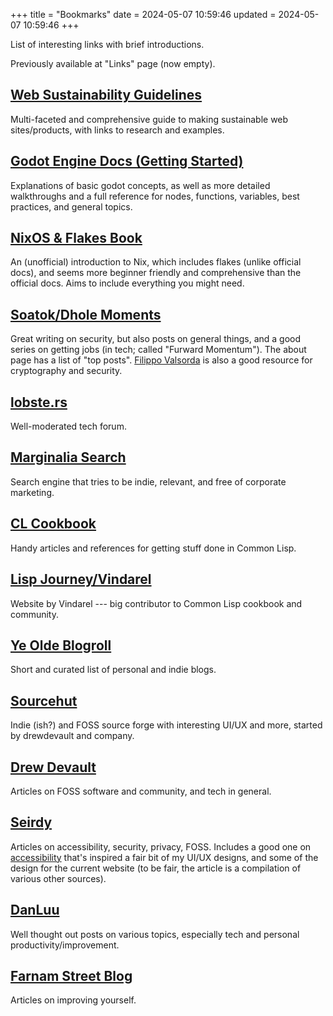 +++
title = "Bookmarks"
date = 2024-05-07 10:59:46
updated = 2024-05-07 10:59:46
+++

List of interesting links with brief introductions.

Previously available at "Links" page (now empty).

## [Web Sustainability Guidelines](https://w3c.github.io/sustyweb#table-of-contents)

Multi-faceted and comprehensive guide
to making sustainable web sites/products,
with links to research and examples.

## [Godot Engine Docs (Getting Started)](https://docs.godotengine.org/en/stable/getting_started/introduction/index.html)

Explanations of basic godot concepts,
as well as more detailed walkthroughs
and a full reference for nodes, functions, variables,
best practices, and general topics.

## [NixOS & Flakes Book](https://nixos-and-flakes.thiscute.world/)

An (unofficial) introduction to Nix,
which includes flakes (unlike official docs),
and seems more beginner friendly and comprehensive
than the official docs.
Aims to include everything you might need.

## [Soatok/Dhole Moments](https://soatok.blog)

Great writing on security,
but also posts on general things,
and a good series on getting jobs
(in tech; called "Furward Momentum").
The about page has a list of "top posts".
[Filippo Valsorda](filippo.io)
is also a good resource for cryptography and security.

## [lobste.rs](https://lobste.rs)

Well-moderated tech forum.

## [Marginalia Search](https://search.marginalia.nu)

Search engine that tries to be indie, relevant,
and free of corporate marketing.

## [CL Cookbook](https://lispcookbook.github.io/cl-cookbook)

Handy articles and references for getting stuff done in Common Lisp.

## [Lisp Journey/Vindarel](https://lisp-journey.gitlab.io)

Website by Vindarel --- big contributor to Common Lisp
cookbook and community.

## [Ye Olde Blogroll](https://blogroll.org)

Short and curated list of personal and indie blogs.

## [Sourcehut](https://sr.ht)

Indie (ish?) and FOSS source forge
with interesting UI/UX and more,
started by drewdevault and company.

## [Drew Devault](https://drewdevault.com)

Articles on FOSS software and community,
and tech in general.

## [Seirdy](https://seirdy.one)

Articles on accessibility, security, privacy, FOSS.
Includes a good one on
[accessibility](https://seirdy.one/posts/2020/11/23/website-best-practices/)
that's inspired a fair bit of my UI/UX designs,
and some of the design for the current website
(to be fair, the article is a compilation
of various other sources).

## [DanLuu](https://danluu.com)

Well thought out posts on various topics,
especially tech and personal productivity/improvement.

## [Farnam Street Blog](https://fs.blog/blog)

Articles on improving yourself.
